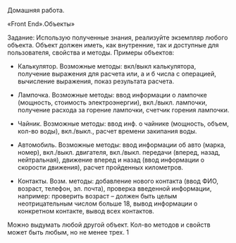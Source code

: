 Домашняя работа.

«Front End».Объекты»

Задание: Использую полученные знания, реализуйте экземпляр любого объекта. Объект
должен иметь, как внутренние, так и доступные для пользователя, свойства и методы.
Примеры объектов:

- Калькулятор. Возможные методы: вкл/выкл калькулятора, получение выражения для
расчета или, а и б числа с операцией, вычисление выражения, показ результата расчета.


- Лампочка. Возможные методы: ввод информации о лампочке (мощность, стоимость
электроэнергии), вкл./выкл. лампочки, получение расхода за горение лампочки,
счетчик горения лампочки.

- Чайник. Возможные методы: ввод инф. о чайнике (мощность, объем, кол-во воды),
вкл./выкл., расчет времени закипания воды.

- Автомобиль. Возможные методы: ввод информации об авто (марка, номер), вкл./выкл.
двигателя, вкл./выкл. передачи (вперед, назад, нейтральная), движение вперед и назад
(ввод информации о скорости движения), расчет пройденных километров.

- Контакты. Возм. методы: добавление нового контакта (ввод ФИО, возраст, телефон, эл.
почта), проверка введенной информации, например: проверить возраст – должен быть
целым неотрицательным числом больше 18, вывод информации о конкретном
контакте, вывод всех контактов.

Можно выдумать любой другой объект. Кол-во методов и свойств может быть любым, но не
менее трех.
1

















